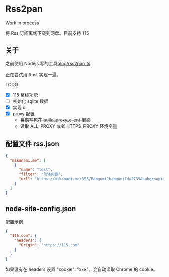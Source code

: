 # Rss2pan

Work in process

将 Rss 订阅离线下载到网盘。目前支持 115

## 关于

之前使用 Nodejs 写的工具[blog/rss2pan.ts](https://github.com/22earth/blog/blob/master/demos/test-node/src/bin/rss2pan.ts)

正在尝试用 Rust 实现一遍。

TODO

- [x] 115 离线功能
- [ ] 初始化 sqlite 数据
- [x] 实现 cli
- [x] proxy 配置
  - ~~目前写死在 build_proxy_client 里面~~
  - 读取 ALL_PROXY 或者 HTTPS_PROXY 环境变量

## 配置文件 rss.json

```json
{
  "mikanani.me": [
    {
      "name": "test",
      "filter": "简体内嵌",
      "url": "https://mikanani.me/RSS/Bangumi?bangumiId=2739&subgroupid=12"
    }
  ]
}
```

## node-site-config.json

配置示例

```json
{
  "115.com": {
    "headers": {
      "Origin": "https://115.com"
    }
  }
}
```

如果没有在 headers 设置 "cookie": "xxx"。会自动读取 Chrome 的 cookie。
